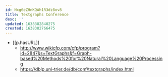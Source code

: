 ```yaml
---
id: Nxg6eZHnKQAh1R3dz8ov8
title: Textgraphs Conference
desc: ''
updated: 1638382840275
created: 1638382766475
---
```


- [[p.hasURL]]
  - http://www.wikicfp.com/cfp/program?id=2847&s=TextGraphs&f=Graph-based%20Methods%20for%20Natural%20Language%20Processing
  - https://dblp.uni-trier.de/db/conf/textgraphs/index.html
